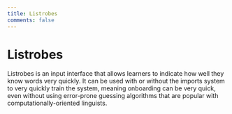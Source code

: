 ```yaml
---
title: Listrobes
comments: false
---
```


# Listrobes

Listrobes is an input interface that allows learners to indicate how well they know words very quickly. It can be used with or without the imports system to very quickly train the system, meaning onboarding can be very quick, even without using error-prone guessing algorithms that are popular with computationally-oriented linguists.
